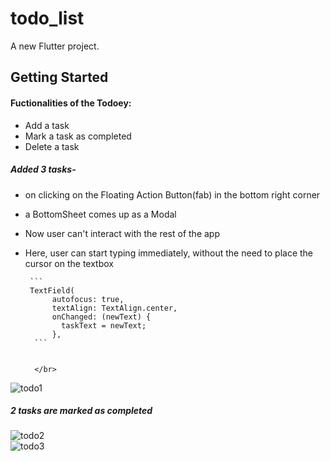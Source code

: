 # todo_list

A new Flutter project.

## Getting Started


#### Fuctionalities of the Todoey:
- Add a task 
- Mark a task as completed
- Delete a task

##### Added 3 tasks- 
- on clicking on the Floating Action Button(fab) in the bottom right corner
- a BottomSheet comes up as a Modal 
- Now user can't interact with the rest of the app
- Here, user can start typing immediately, without the need to place the cursor on the textbox


       ```
       TextField(
            autofocus: true,
            textAlign: TextAlign.center,
            onChanged: (newText) {
              taskText = newText;
            },
        ```
        
        
        </br>
 ![todo1](https://user-images.githubusercontent.com/72871727/166229708-0dc73580-cd36-4448-95e1-273cc89d79b3.jpg)</br>
##### 2 tasks are marked as completed
![todo2](https://user-images.githubusercontent.com/72871727/166229710-6db5a0ba-97df-49e0-a832-3db43039ee79.jpg)</br>
![todo3](https://user-images.githubusercontent.com/72871727/166229703-0fffae36-56d7-40c6-ae6f-ac06112fa7c6.jpg)</br>
